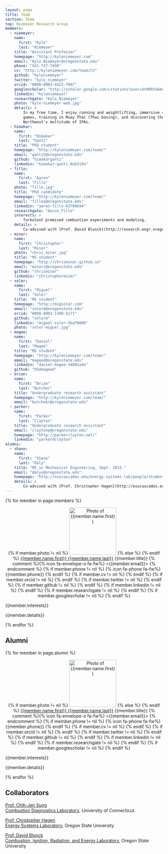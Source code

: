 ```yaml
---
layout: page
title: Team
section: Team
top: Niemeyer Research Group
members:
  - niemeyer:
    name:
      first: "Kyle"
      last: "Niemeyer"
    title: "Assistant Professor"
    homepage: "http://kyleniemeyer.com"
    email: "Kyle.Niemeyer@oregonstate.edu"
    phone: "541-737-7498"
    cv: "http://kyleniemeyer.com/team/CV"
    github: "kyleniemeyer"
    twitter: "kyle_niemeyer"
    orcid: "0000-0003-4425-7097"
    googlescholar: "http://scholar.google.com/citations?user=dt0KRYoAAAAJ"
    linkedin: "kyleniemeyer"
    researchgate: "Kyle_Niemeyer"
    photo: "kyle-niemeyer-web.jpg"
    details: >
        In my free time, I enjoy running and weightlifting, immersive video
        games, training in Muay Thai (Thai boxing), and discovering the
        Northwest's multitude of IPAs.
  - himakar:
    name:
      first: "Himakar"
      last: "Ganti"
    title: "PhD student"
    homepage: "http://kyleniemeyer.com/team/"
    email: "gantih@oregonstate.edu"
    github: "himakarganti"
    linkedin: "himakar-ganti-8ab319a"
  - fillo:
    name:
      first: "Aaron"
      last: "Fillo"
    photo: "fillo.jpg"
    title: "PhD candidate"
    homepage: "http://kyleniemeyer.com/team/"
    email: "filloa@oregonstate.edu"
    linkedin: "aaron-fillo-63789b94"
    researchgate: "Aaron_Fillo"
    interests: >
        Turbulent premixed combustion experiments and modeling.
    details: >
        Co-advised with [Prof. David Blunck](http://research.engr.oregonstate.edu/blunckgroup/). Recipient of the NSF Graduate Research Fellowship.
  - minar:
    name:
      first: "Christopher"
      last: "Minar"
    photo: "chris_minar.jpg"
    title: "MS student"
    homepage: "http://chrisminar.github.io"
    email: "minarc@oregonstate.edu"
    github: "chrisminar"
    linkedin: "christopherminar"
  - soler:
    name:
      first: "Miguel"
      last: "Soler"
    title: "MS student"
    homepage: "http://migsoler.com"
    email: "solerm@oregonstate.edu"
    orcid: "0000-0003-1398-5171"
    github: "solerm"
    linkedin: "miguel-soler-5ba76066"
    photo: "soler-miguel.jpg"
  - magee:
    name:
      first: "Daniel"
      last: "Magee"
    title: "MS student"
    homepage: "http://kyleniemeyer.com/team/"
    email: "mageed@oregonstate.edu"
    linkedin: "daniel-magee-34001a9a"
    github: "OSUmageed"
  - brian:
    name:
      first: "Brian"
      last: "Butcher"
    title: "Undergraduate research assistant"
    homepage: "http://kyleniemeyer.com/team/"
    email: "butchebr@oregonstate.edu"
  - parker:
    name:
      first: "Parker"
      last: "Clayton"
    title: "Undergraduate research assistant"
    email: "claytonp@oregonstate.edu"
    homepage: "http://parkerclayton.net/"
    linkedin: "parkerdclayton"
alumni:
  - shane:
    name:
      first: "Shane"
      last: "Daly"
    title: "MS in Mechanical Engineering, Sept. 2015."
    email: "dalys@oregonstate.edu"
    homepage: "http://osucascades.edu/energy-systems-lab/people/student-researchers"
    details: >
        Co-advised with [Prof. Christopher Hagen](http://osucascades.edu/energy-systems-lab/dr-christopher-hagen).
---
```


{% for member in page.members %}

<div class="row">
<div class="col-md-4" about="{{member.homepage}}" style="text-align: center;">

<p>
{% if member.photo != nil %}
<img class="img-circle" src="/assets/img/{{member.photo}}" alt="Photo of {{member.name.first}}" width="150px"/>  
{% else %}
<i class="fa fa-user-secret fa-5x"></i>  
{% endif %}
<a href="{{member.homepage}}">{{member.name.first}} {{member.name.last}}</a>  
{{member.title}}  
{% comment %}{% icon fa-envelope-o fa-fw%} <{{member.email}}>  {% endcomment %}
{% if member.phone != nil %}
{% icon fa-phone fa-fw%} {{member.phone}}  
{% endif %}
<a href="mailto:{{member.email}}" title="email"><i class="fa fa-envelope"></i></a>
<span class="socialicons">
{% if member.cv != nil %}
<a type="application/atom+xml" href="{{member.cv}}" title="CV"><i class="fa fa-file-text"></i></a>
{% endif %}
{% if member.orcid != nil %}
<a rel="http://purl.org/spar/datacite/orcid" href="https://orcid.org/{{member.orcid}}" title="ORCID ID"><i class="ai ai-orcid"></i></a>
{% endif %}
{% if member.twitter != nil %}
<a href="https://twitter.com/{{member.twitter}}" title="Twitter"><i class="fa fa-twitter"></i></a>
{% endif %}
{% if member.github != nil %}
<a href="https://github.com/{{member.github}}" title="GitHub"><i class="fa fa-github"></i></a>
{% endif %}
{% if member.linkedin != nil %}
<a href="https://www.linkedin.com/in/{{member.linkedin}}" title="LinkedIn"><i class="fa fa-linkedin"></i></a>
{% endif %}
{% if member.researchgate != nil %}
<a href="https://www.researchgate.net/profile/{{member.researchgate}}" title="ResearchGate"><i class="ai ai-researchgate"></i></a>
{% endif %}
{% if member.googlescholar != nil %}
<a type="application/atom+xml" href="{{member.googlescholar}}" title="Publications"><i class="ai ai-google-scholar"></i></a>
{% endif %}  

</span>
</p>

</div> <!-- END col-md-4-->
<div class="col-md-8">

{{member.interests}}

{{member.details}}

</div> <!-- END col-md-8-->
</div> <!-- END row-->

{% endfor %}


## Alumni

{% for member in page.alumni %}

<div class="row">
<div class="col-md-4" about="{{member.homepage}}" style="text-align: center;">

<p>
{% if member.photo != nil %}
<img class="img-circle" src="/assets/img/{{member.photo}}" alt="Photo of {{member.name.first}}" width="150px"/>  
{% else %}
<i class="fa fa-user-secret fa-5x"></i>  
{% endif %}
<a href="{{member.homepage}}">{{member.name.first}} {{member.name.last}}</a>  
{{member.title}}  
{% comment %}{% icon fa-envelope-o fa-fw%} <{{member.email}}>  {% endcomment %}
{% if member.phone != nil %}
{% icon fa-phone fa-fw%} {{member.phone}}  
{% endif %}
<a href="mailto:{{member.email}}" title="email"><i class="fa fa-envelope"></i></a>
<span class="socialicons">
{% if member.cv != nil %}
<a type="application/atom+xml" href="{{member.cv}}" title="CV"><i class="fa fa-file-text"></i></a>
{% endif %}
{% if member.orcid != nil %}
<a rel="http://purl.org/spar/datacite/orcid" href="https://orcid.org/{{member.orcid}}" title="ORCID ID"><i class="ai ai-orcid"></i></a>
{% endif %}
{% if member.twitter != nil %}
<a href="https://twitter.com/{{member.twitter}}" title="Twitter"><i class="fa fa-twitter"></i></a>
{% endif %}
{% if member.github != nil %}
<a href="https://github.com/{{member.github}}" title="GitHub"><i class="fa fa-github"></i></a>
{% endif %}
{% if member.linkedin != nil %}
<a href="https://www.linkedin.com/in/{{member.linkedin}}" title="LinkedIn"><i class="fa fa-linkedin"></i></a>
{% endif %}
{% if member.researchgate != nil %}
<a href="https://www.researchgate.net/profile/{{member.researchgate}}" title="ResearchGate"><i class="ai ai-researchgate"></i></a>
{% endif %}
{% if member.googlescholar != nil %}
<a type="application/atom+xml" href="{{member.googlescholar}}" title="Publications"><i class="ai ai-google-scholar"></i></a>
{% endif %}  

</span>
</p>

</div> <!-- END col-md-4-->
<div class="col-md-8">

{{member.interests}}

{{member.details}}

</div> <!-- END col-md-8-->
</div> <!-- END row-->

{% endfor %}

## Collaborators

[Prof. Chih-Jen Sung](http://www.engr.uconn.edu/me/cms/people/9-people/people/87-chihsung)   
[Combustion Diagnostics Laboratory](http://combdiaglab.engr.uconn.edu/), University of Connecticut.

[Prof. Christopher Hagen](http://osucascades.edu/energy-systems-lab/dr-christopher-hagen)  
[Energy Systems Laboratory](http://osucascades.edu/energy-systems-lab/), Oregon State University

[Prof. David Blunck](http://research.engr.oregonstate.edu/blunckgroup/dr-david-blunck)  
[Combustion, Ignition, Radiation, and Energy Laboratory](http://research.engr.oregonstate.edu/blunckgroup/), Oregon State University
